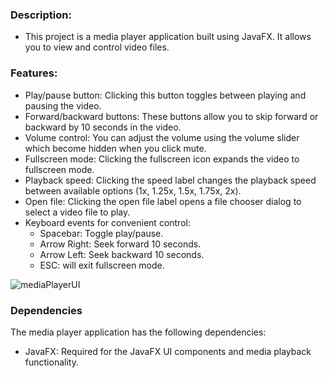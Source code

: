 ### Description:
- This project is a media player application built using JavaFX. It allows you to view and control video files.

### Features:
- Play/pause button: Clicking this button toggles between playing and pausing the video.
- Forward/backward buttons: These buttons allow you to skip forward or backward by 10 seconds in the video.
- Volume control: You can adjust the volume using the volume slider which become hidden when you click mute.
- Fullscreen mode: Clicking the fullscreen icon expands the video to fullscreen mode. 
- Playback speed: Clicking the speed label changes the playback speed between available options (1x, 1.25x, 1.5x, 1.75x, 2x).
- Open file: Clicking the open file label opens a file chooser dialog to select a video file to play.
- Keyboard events for convenient control:
  - Spacebar: Toggle play/pause.
  - Arrow Right: Seek forward 10 seconds.
  - Arrow Left: Seek backward 10 seconds.
  - ESC: will exit fullscreen mode.

![mediaPlayerUI](https://github.com/Abdulrahman295/Media-Player/assets/89452130/407c155a-d28f-4dc5-a3e6-5a26d1a9ef41)

### Dependencies
The media player application has the following dependencies:
- JavaFX: Required for the JavaFX UI components and media playback functionality.
